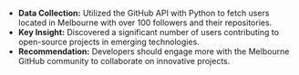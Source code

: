 
- **Data Collection:** Utilized the GitHub API with Python to fetch users located in Melbourne with over 100 followers and their repositories.
- **Key Insight:** Discovered a significant number of users contributing to open-source projects in emerging technologies.
- **Recommendation:** Developers should engage more with the Melbourne GitHub community to collaborate on innovative projects.
